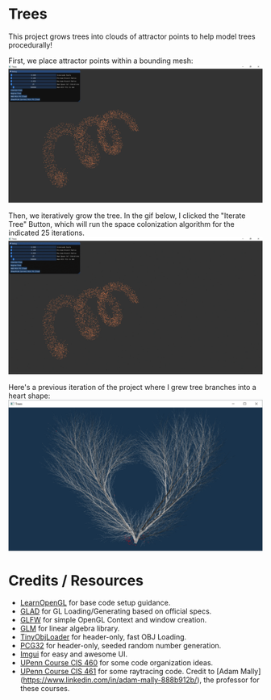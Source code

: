 # Trees

This project grows trees into clouds of attractor points to help model trees procedurally!

First, we place attractor points within a bounding mesh:
![](./Images/points.PNG)

Then, we iteratively grow the tree. In the gif below, I clicked the "Iterate Tree" Button, which will run the space colonization algorithm
for the indicated 25 iterations.
![](./Images/treeGrowth.gif)

Here's a previous iteration of the project where I grew tree branches into a heart shape:
![](./Images/heart.PNG)

# Credits / Resources
* [LearnOpenGL](https://learnopengl.com/) for base code setup guidance.
* [GLAD](https://github.com/Dav1dde/glad) for GL Loading/Generating based on official specs.
* [GLFW](http://www.glfw.org/download.html) for simple OpenGL Context and window creation.
* [GLM](https://glm.g-truc.net/0.9.8/index.html) for linear algebra library.
* [TinyObjLoader](https://github.com/syoyo/tinyobjloader) for header-only, fast OBJ Loading.
* [PCG32](http://www.pcg-random.org/) for header-only, seeded random number generation.
* [Imgui](https://github.com/ocornut/imgui) for easy and awesome UI.
* [UPenn Course CIS 460](https://www.cis.upenn.edu/~cis460/current/) for some code organization ideas.
* [UPenn Course CIS 461](https://github.com/CIS-461-2017) for some raytracing code. Credit to [Adam Mally] (https://www.linkedin.com/in/adam-mally-888b912b/), the professor for these courses.